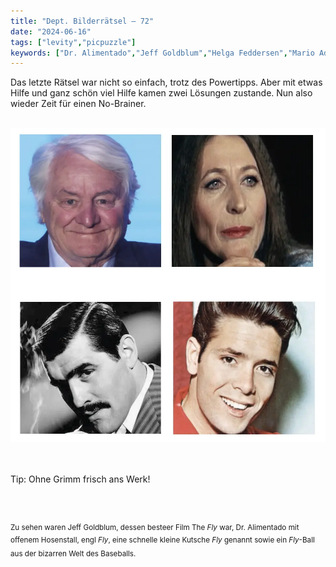 ```yaml
---
title: "Dept. Bilderrätsel – 72"
date: "2024-06-16"
tags: ["levity","picpuzzle"]
keywords: ["Dr. Alimentado","Jeff Goldblum","Helga Feddersen","Mario Adorf","Cliff Richard","Hasso Plattner"]
---
```

Das letzte Rätsel war nicht so einfach, trotz des Powertipps. Aber mit etwas Hilfe und ganz schön viel Hilfe kamen zwei Lösungen zustande. Nun also wieder Zeit für einen No-Brainer.


<br/>

<img  src="/assets/img/picpuzzle72.webp" alt="Bilderrätsel72">

<br/>
<br/>
<br/>

Tip: Ohne Grimm frisch ans Werk!

<br/>
<br/>

<sup>Zu sehen waren Jeff Goldblum, dessen besteer Film The <i>Fly</i> war, Dr. Alimentado mit offenem Hosenstall, engl <i>Fly</i>, eine schnelle kleine Kutsche <i>Fly</i> genannt sowie ein <i>Fly</i>-Ball aus der bizarren Welt des Baseballs.
<sup>